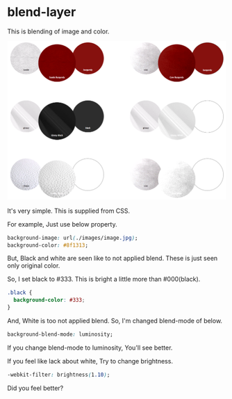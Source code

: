 # blend-layer

This is blending of image and color.

![blending palette](./palette.png)

It's very simple.
This is supplied from CSS.

For example, Just use below property.
```css
background-image: url(./images/image.jpg);
background-color: #8f1313;
```
But, Black and white are seen like to not applied blend.
These is just seen only original color.

So, I set black to #333. This is bright a little more than #000(black).
```css
.black {
  background-color: #333;
}
```

And, White is too not applied blend.
So, I'm changed blend-mode of below.
```css
background-blend-mode: luminosity;
```
If you change blend-mode to luminosity, You'll see better.

If you feel like lack about white, Try to change brightness.
```css
-webkit-filter: brightness(1.10);
```

Did you feel better?
